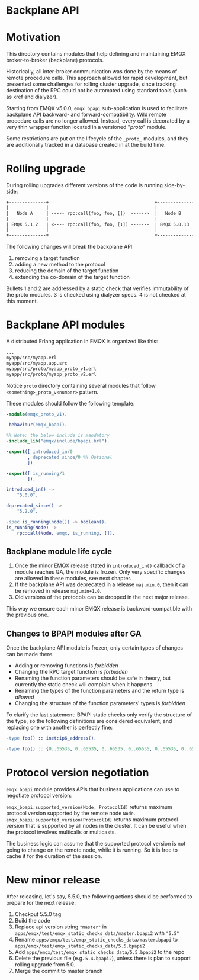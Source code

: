 Backplane API
===

# Motivation

This directory contains modules that help defining and maintaining
EMQX broker-to-broker (backplane) protocols.

Historically, all inter-broker communication was done by the means of
remote procedure calls. This approach allowed for rapid development,
but presented some challenges for rolling cluster upgrade, since
tracking destination of the RPC could not be automated using standard
tools (such as xref and dialyzer).

Starting from EMQX v5.0.0, `emqx_bpapi` sub-application is used to
facilitate backplane API backward- and forward-compatibility. Wild
remote procedure calls are no longer allowed. Instead, every call is
decorated by a very thin wrapper function located in a versioned
"_proto_" module.

Some restrictions are put on the lifecycle of the `_proto_` modules,
and they are additionally tracked in a database created in at the
build time.

# Rolling upgrade

During rolling upgrades different versions of the code is running
side-by-side:

```txt
+--------------+                                        +---------------+
|              |                                        |               |
|   Node A     | ----- rpc:call(foo, foo, [])  ------>  |   Node B      |
|              |                                        |               |
| EMQX 5.1.2   | <---- rpc:call(foo, foo, [1]) -------  | EMQX 5.0.13   |
|              |                                        |               |
+--------------+                                        +---------------+
```

The following changes will break the backplane API:

1. removing a target function
2. adding a new method to the protocol
3. reducing the domain of the target function
4. extending the co-domain of the target function

Bullets 1 and 2 are addressed by a static check that verifies
immutability of the proto modules. 3 is checked using dialyzer
specs. 4 is not checked at this moment.

# Backplane API modules

A distributed Erlang application in EMQX is organized like this:

```txt
...
myapp/src/myapp.erl
myapp/src/myapp.app.src
myapp/src/proto/myapp_proto_v1.erl
myapp/src/proto/myapp_proto_v2.erl
```

Notice `proto` directory containing several modules that follow
`<something>_proto_v<number>` pattern.

These modules should follow the following template:

```erlang
-module(emqx_proto_v1).

-behaviour(emqx_bpapi).

%% Note: the below include is mandatory
-include_lib("emqx/include/bpapi.hrl").

-export([ introduced_in/0
        , deprecated_since/0 %% Optional
        ]).

-export([ is_running/1
        ]).

introduced_in() ->
    "5.0.0".

deprecated_since() ->
    "5.2.0".

-spec is_running(node()) -> boolean().
is_running(Node) ->
    rpc:call(Node, emqx, is_running, []).
```

## Backplane module life cycle

1. Once the minor EMQX release stated in `introduced_in()` callback of
   a module reaches GA, the module is frozen. Only very specific
   changes are allowed in these modules, see next chapter.
2. If the backplane API was deprecated in a release `maj.min.0`, then
   it can be removed in release `maj.min+1.0`.
3. Old versions of the protocols can be dropped in the next major
   release.

This way we ensure each minor EMQX release is backward-compatible with
the previous one.

## Changes to BPAPI modules after GA

Once the backplane API module is frozen, only certain types of changes
can be made there.

- Adding or removing functions is _forbidden_
- Changing the RPC target function is _forbidden_
- Renaming the function parameters should be safe in theory, but
  currently the static check will complain when it happens
- Renaming the types of the function parameters and the return type is
  _allowed_
- Changing the structure of the function parameters' types is
  _forbidden_

To clarify the last statement: BPAPI static checks only verify the
structure of the type, so the following definitions are considered
equivalent, and replacing one with another is perfectly fine:

```erlang
-type foo() :: inet:ip6_address().

-type foo() :: {0..65535, 0..65535, 0..65535, 0..65535, 0..65535, 0..65535, 0..65535, 0..65535}.
```

# Protocol version negotiation

`emqx_bpapi` module provides APIs that business applications can use
to negotiate protocol version:

`emqx_bpapi:supported_version(Node, ProtocolId)` returns maximum
protocol version supported by the remote node
`Node`. `emqx_bpapi:supported_version(ProtocolId)` returns maximum
protocol version that is supported by all nodes in the cluster. It can
be useful when the protocol involves multicalls or multicasts.

The business logic can assume that the supported protocol version is
not going to change on the remote node, while it is running. So it is
free to cache it for the duration of the session.

# New minor release

After releasing, let's say, 5.5.0, the following actions should be performed to prepare for the next release:

1. Checkout 5.5.0 tag
1. Build the code
1. Replace api version string `"master"` in `apps/emqx/test/emqx_static_checks_data/master.bpapi2` with `"5.5"`
1. Rename `apps/emqx/test/emqx_static_checks_data/master.bpapi` to `apps/emqx/test/emqx_static_checks_data/5.5.bpapi2`
1. Add `apps/emqx/test/emqx_static_checks_data/5.5.bpapi2` to the repo
1. Delete the previous file (e.g. `5.4.bpapi2`), unless there is plan to support rolling upgrade from 5.0.
1. Merge the commit to master branch
